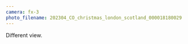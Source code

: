 ```yaml
---
camera: fx-3
photo_filename: 202304_CO_christmas_london_scotland_000018180029
---
```


Different view.

